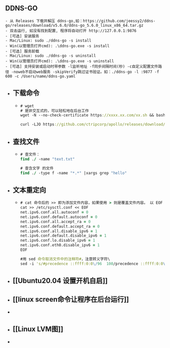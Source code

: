 ## DDNS-GO
	- 从 Releases 下载并解压 ddns-go,如：https://github.com/jeessy2/ddns-go/releases/download/v5.6.0/ddns-go_5.6.0_linux_x86_64.tar.gz
	- 双击运行, 如没有找到配置, 程序将自动打开 http://127.0.0.1:9876
	- [可选] 安装服务
	- Mac/Linux: sudo ./ddns-go -s install
	- Win(以管理员打开cmd): .\ddns-go.exe -s install
	- [可选] 服务卸载
	- Mac/Linux: sudo ./ddns-go -s uninstall
	- Win(以管理员打开cmd): .\ddns-go.exe -s uninstall
	- [可选] 支持安装或启动时带参数 -l监听地址 -f同步间隔时间(秒) -c自定义配置文件路径 -noweb不启动web服务 -skipVerify跳过证书验证。如：./ddns-go -l :9877 -f 600 -c /Users/name/ddns-go.yaml
- ## 下载命令
	- ```clojure
	  # wget
	  # 是非交互式的，可以轻松地在后台工作 
	  wget -N --no-check-certificate https://xxxx.xx.com/xx.sh && bash xx.sh   
	  
	  curl -LJO https://github.com/ctripcorp/apollo/releases/download/v1.5.1/apollo-adminservice-1.5.1-github.zip
	  ```
- ## 查找文件
	- ```clojure
	  # 查文件：
	  find ./ -name "text.txt"
	  
	  # 查含文字 的文件
	  find ./ -type f -name "*.*" |xargs grep "hello"
	  ```
- ## 文本重定向
	- ```clojure
	  # cat 命令后的 >> 即为添加文件内容，如果使用 > 则是覆盖文件内容。 以 EOF 为结束标记
	  cat >> /etc/sysctl.conf << EOF
	  net.ipv6.conf.all.autoconf = 0
	  net.ipv6.conf.default.autoconf = 0
	  net.ipv6.conf.all.accept_ra = 0
	  net.ipv6.conf.default.accept_ra = 0
	  net.ipv6.conf.all.disable_ipv6 = 1
	  net.ipv6.conf.default.disable_ipv6 = 1
	  net.ipv6.conf.lo.disable_ipv6 = 1
	  net.ipv6.conf.eth0.disable_ipv6 = 1
	  EOF
	  
	  #用 sed 命令取消文件中的注释符#，注意转义字符\
	  sed -i 's/#precedence ::ffff:0:0\/96  100/precedence ::ffff:0:0\/96  100/' /etc/gai.conf
	  
	  ```
- ## [[Ubuntu20.04 设置开机自启]]
- ## [[linux screen命令让程序在后台运行]]
-
- ## [[Linux LVM图]]
-